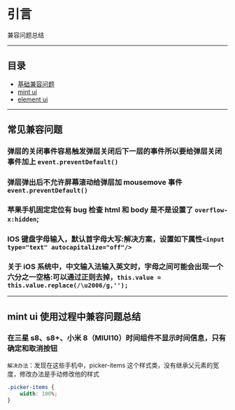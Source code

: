 # 引言

兼容问题总结

---

## 目录

-   [基础兼容问题](#section_base)
-   [mint ui](#section_mint)
-   [element ui](#section_element)

---

### <a name="section_base"></a>

## 常见兼容问题

### 弹层的关闭事件容易触发弹层关闭后下一层的事件所以要给弹层关闭事件加上 `event.preventDefault()`

### 弹层弹出后不允许屏幕滚动给弹层加 mousemove 事件`event.preventDefault()`

### 苹果手机固定定位有 bug 检查 html 和 body 是不是设置了 `overflow-x:hidden`;

### IOS 键盘字母输入，默认首字母大写:解决方案，设置如下属性`<input type="text" autocapitalize="off"/>`

### 关于 iOS 系统中，中文输入法输入英文时，字母之间可能会出现一个六分之一空格:可以通过正则去掉，`this.value = this.value.replace(/\u2006/g,'');`

---

### <a name="section_mint"></a>

## mint ui 使用过程中兼容问题总结

### 在三星 s8、s8+、小米 8（MIUI10）时间组件不显示时间信息，只有确定和取消按钮

`解决办法`：发现在这些手机中，picker-items 这个样式类，没有继承父元素的宽度，修改办法是手动修改他的样式

```css
.picker-items {
	width: 100%;
}
```
